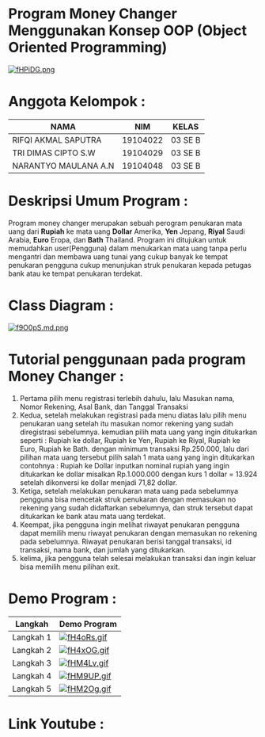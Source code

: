 # Program Money Changer Menggunakan Konsep OOP (Object Oriented Programming)
[![fHPiDG.png](https://iili.io/fHPiDG.png)](https://freeimage.host/i/fHPiDG)

# Anggota Kelompok :
| NAMA | NIM | KELAS
|--|--|--|
| RIFQI AKMAL SAPUTRA  | 19104022 | 03 SE B
| TRI DIMAS CIPTO S.W  | 19104029 | 03 SE B
| NARANTYO MAULANA A.N | 19104048 | 03 SE B

# Deskripsi Umum Program :
Program money changer merupakan sebuah perogram penukaran mata uang dari **Rupiah** ke mata uang **Dollar** Amerika, **Yen** Jepang, **Riyal** Saudi Arabia, **Euro** Eropa, dan **Bath** Thailand. Program ini ditujukan untuk memudahkan user(Pengguna) dalam menukarkan mata uang tanpa perlu mengantri dan membawa uang tunai yang cukup banyak ke tempat penukaran pengguna cukup menunjukan struk penukaran kepada petugas bank atau ke tempat penukaran terdekat.

# Class Diagram :
[![f9O0pS.md.png](https://iili.io/f9O0pS.md.png)](https://freeimage.host/i/f9O0pS)

# Tutorial penggunaan pada program Money Changer :
1. Pertama pilih menu registrasi terlebih dahulu, lalu Masukan nama, Nomor Rekening, Asal Bank, dan Tanggal Transaksi
2. Kedua, setelah melakukan registrasi pada menu diatas lalu pilih menu penukaran uang setelah itu masukan nomor rekening yang sudah diregistrasi sebelumnya. kemudian pilih mata uang yang ingin ditukarkan seperti : Rupiah ke dollar, Rupiah ke Yen, Rupiah ke Riyal, Rupiah ke Euro, Rupiah ke Bath. dengan minimum transaksi Rp.250.000, lalu dari pilihan mata uang tersebut pilih salah 1 mata uang yang ingin ditukarkan contohnya : Rupiah ke Dollar inputkan nominal rupiah yang ingin ditukarkan ke dollar misalkan Rp.1.000.000 dengan kurs 1 dollar = 13.924 setelah dikonversi ke dollar menjadi 71,82 dollar.
3. Ketiga, setelah melakukan penukaran mata uang pada sebelumnya pengguna bisa mencetak struk penukaran dengan memasukan no rekening yang sudah didaftarkan sebelumnya, dan struk tersebut dapat ditukarkan ke bank atau mata uang terdekat.
4. Keempat, jika pengguna ingin melihat riwayat penukaran pengguna dapat memilih menu riwayat penukaran dengan memasukan no rekening pada sebelumnya. Riwayat penukaran berisi tanggal transaksi, id transaksi, nama bank, dan jumlah yang ditukarkan.
5. kelima, jika pengguna telah selesai melakukan transaksi dan ingin keluar bisa memilih menu pilihan exit.

# Demo Program :
| Langkah |Demo Program  |
|--|--|
|Langkah 1  | [![fH4oRs.gif](https://iili.io/fH4oRs.gif)](https://freeimage.host/) |
|Langkah 2  | [![fH4xOG.gif](https://iili.io/fH4xOG.gif)](https://freeimage.host/) |
|Langkah 3  | [![fHM4Lv.gif](https://iili.io/fHM4Lv.gif)](https://freeimage.host/) |
|Langkah 4  | [![fHM9UP.gif](https://iili.io/fHM9UP.gif)](https://freeimage.host/) |
|Langkah 5  | [![fHM2Og.gif](https://iili.io/fHM2Og.gif)](https://freeimage.host/) |

# Link Youtube :
